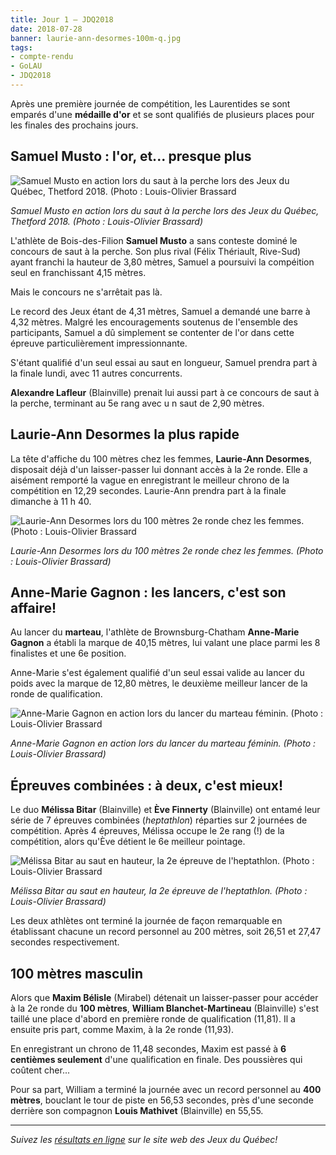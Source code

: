 ```yaml
---
title: Jour 1 – JDQ2018
date: 2018-07-28
banner: laurie-ann-desormes-100m-q.jpg
tags:
- compte-rendu
- GoLAU
- JDQ2018
---
```


Après une première journée de compétition, les Laurentides se sont emparés d'une **médaille d'or** et se sont qualifiés de plusieurs places pour les finales des prochains jours.

## Samuel Musto : l'or, et... presque plus

![Samuel Musto en action lors du saut à la perche lors des Jeux du Québec, Thetford 2018. (Photo : Louis-Olivier Brassard](/assets/img/2018/samuel-musto-perche.jpg)

_Samuel Musto en action lors du saut à la perche lors des Jeux du Québec, Thetford 2018. (Photo : Louis-Olivier Brassard)_

L'athlète de Bois-des-Filion **Samuel Musto** a sans conteste dominé le concours de saut à la perche. Son plus rival (Félix Thériault, Rive-Sud) ayant franchi la hauteur de 3,80 mètres, Samuel a poursuivi la compéition seul en franchissant 4,15 mètres.

Mais le concours ne s'arrêtait pas là.

Le record des Jeux étant de 4,31 mètres, Samuel a demandé une barre à 4,32 mètres. Malgré les encouragements soutenus de l'ensemble des participants, Samuel a dû simplement se contenter de l'or dans cette épreuve particulièrement impressionnante.

S'étant qualifié d'un seul essai au saut en longueur, Samuel prendra part à la finale lundi, avec 11 autres concurrents.

**Alexandre Lafleur** (Blainville) prenait lui aussi part à ce concours de saut à la perche, terminant au 5e rang avec u n saut de 2,90 mètres.

## Laurie-Ann Desormes la plus rapide

La tête d'affiche du 100 mètres chez les femmes, **Laurie-Ann Desormes**, disposait déjà d'un laisser-passer lui donnant accès à la 2e ronde. Elle a aisément remporté la vague en enregistrant le meilleur chrono de la compétition en 12,29 secondes. Laurie-Ann prendra part à la finale dimanche à 11 h 40.

![Laurie-Ann Desormes lors du 100 mètres 2e ronde chez les femmes. (Photo : Louis-Olivier Brassard](/assets/img/2018/laurie-ann-desormes-100m-q.jpg)

_Laurie-Ann Desormes lors du 100 mètres 2e ronde chez les femmes. (Photo : Louis-Olivier Brassard)_


## Anne-Marie Gagnon : les lancers, c'est son affaire!

Au lancer du **marteau**, l'athlète de Brownsburg-Chatham **Anne-Marie Gagnon** a établi la marque de 40,15 mètres, lui valant une place parmi les 8 finalistes et une 6e position.

Anne-Marie s'est également qualifié d'un seul essai valide au lancer du poids avec la marque de 12,80 mètres, le deuxième meilleur lancer de la ronde de qualification.

![Anne-Marie Gagnon en action lors du lancer du marteau féminin. (Photo : Louis-Olivier Brassard](/assets/img/2018/anne-marie-gagnon-marteau.jpg)

_Anne-Marie Gagnon en action lors du lancer du marteau féminin. (Photo : Louis-Olivier Brassard)_

## Épreuves combinées : à deux, c'est mieux!

Le duo **Mélissa Bitar** (Blainville) et **Ève Finnerty** (Blainville) ont entamé leur série de 7 épreuves combinées (_heptathlon_) réparties sur 2 journées de compétition. Après 4 épreuves, Mélissa occupe le 2e rang (!) de la compétition, alors qu'Ève détient le 6e meilleur pointage.

![Mélissa Bitar au saut en hauteur, la 2e épreuve de l'heptathlon. (Photo : Louis-Olivier Brassard](/assets/img/2018/melissa-bitar-hauteur-heptathlon.jpg)

_Mélissa Bitar au saut en hauteur, la 2e épreuve de l'heptathlon. (Photo : Louis-Olivier Brassard)_

Les deux athlètes ont terminé la journée de façon remarquable en établissant chacune un record personnel au 200 mètres, soit 26,51 et 27,47 secondes respectivement.

## 100 mètres masculin

Alors que **Maxim Bélisle** (Mirabel) détenait un laisser-passer pour accéder à la 2e ronde du **100 mètres**, **William Blanchet-Martineau** (Blainville) s'est taillé une place d'abord en première ronde de qualification (11,81). Il a ensuite pris part, comme Maxim, à la 2e ronde (11,93).

En enregistrant un chrono de 11,48 secondes, Maxim est passé à **6 centièmes seulement** d'une qualification en finale. Des poussières qui coûtent cher...

Pour sa part, William a terminé la journée avec un record personnel au **400 mètres**, bouclant le tour de piste en 56,53 secondes, près d'une seconde derrière son compagnon **Louis Mathivet** (Blainville) en 55,55.

---

_Suivez les [résultats en ligne](http://resultats.jeuxduquebec.com/fr/compilation/sport.html?sport=224) sur le site web des Jeux du Québec!_

